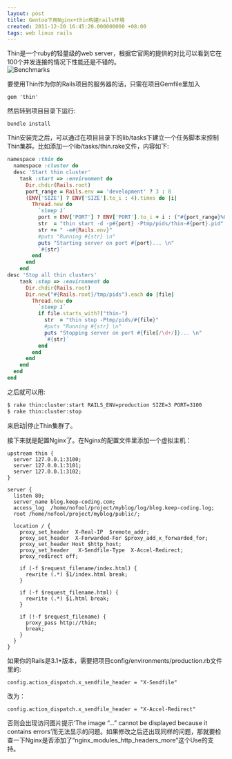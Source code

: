```yaml
---
layout: post
title: Gentoo下用Nginx+thin构建rails环境
created: 2011-12-20 16:45:20.000000000 +08:00
tags: web linux rails
---
```


Thin是一个ruby的轻量级的web server，根据它官网的提供的对比可以看到它在100个并发连接的情况下性能还是不错的。  
![Benchmarks](http://chart.apis.google.com/chart?cht=bvg&chd=t:14.98,54.8723076923077,48.9184615384615,79.9276923076923|14.8692307692308,65.0615384615385,70.4446153846154,89.5553846153846|14.9476923076923,35.1123076923077,70.18,88.6769230769231&chbh=16&chs=350x150&chl=WEBrick|Mongrel|Evented%20M.|Thin&chco=000000,666666,cccccc&chdl=1%20c%20req.|10%20c%20req.|100%20c%20req.)

<!-- more -->

要使用Thin作为你的Rails项目的服务器的话，只需在项目Gemfile里加入

```
gem 'thin'
```

然后转到项目目录下运行:  

```
bundle install
```

Thin安装完之后，可以通过在项目目录下的lib/tasks下建立一个任务脚本来控制Thin集群。比如添加一个lib/tasks/thin.rake文件，内容如下:

```ruby
namespace :thin do
  namespace :cluster do
  desc 'Start thin cluster'
    task :start => :environment do
      Dir.chdir(Rails.root)
      port_range = Rails.env == 'development' ? 3 : 8
      (ENV['SIZE'] ? ENV['SIZE'].to_i : 4).times do |i|
        Thread.new do
          `sleep 1`
          port = ENV['PORT'] ? ENV['PORT'].to_i + i : ("#{port_range}%03d" % i)
          str  = "thin start -d -p#{port} -Ptmp/pids/thin-#{port}.pid"
          str += " -e#{Rails.env}"
          #puts "Running #{str} \n"
          puts "Starting server on port #{port}... \n"
          `#{str}`
        end
      end
    end
desc 'Stop all thin clusters'
    task :stop => :environment do
      Dir.chdir(Rails.root)
      Dir.new("#{Rails.root}/tmp/pids").each do |file|
        Thread.new do
          `sleep 1`
          if file.starts_with?("thin-")
            str  = "thin stop -Ptmp/pids/#{file}"
            #puts "Running #{str} \n"
            puts "Stopping server on port #{file[/\d+/]}... \n"
            `#{str}`
          end
        end
      end
    end
  end
end
```

之后就可以用:

```bash
$ rake thin:cluster:start RAILS_ENV=production SIZE=3 PORT=3100
$ rake thin:cluster:stop
```

来启动|停止Thin集群了。

接下来就是配置Nginx了。在Nginx的配置文件里添加一个虚拟主机：

```
upstream thin {
  server 127.0.0.1:3100;
  server 127.0.0.1:3101;
  server 127.0.0.1:3102;
}

server {
  listen 80;
  server_name blog.keep-coding.com;
  access_log  /home/nofool/project/myblog/log/blog.keep-coding.log;
  root /home/nofool/project/myblog/public/;
  
  location / {
    proxy_set_header  X-Real-IP  $remote_addr;
    proxy_set_header  X-Forwarded-For $proxy_add_x_forwarded_for;
    proxy_set_header Host $http_host;
    proxy_set_header   X-Sendfile-Type  X-Accel-Redirect;
    proxy_redirect off;

    if (-f $request_filename/index.html) {
      rewrite (.*) $1/index.html break;
    }

    if (-f $request_filename.html) {
      rewrite (.*) $1.html break;
    }

    if (!-f $request_filename) {
      proxy_pass http://thin;
      break;
    }
  }
}
```

如果你的Rails是3.1+版本，需要把项目config/environments/production.rb文件里的:  

```
config.action_dispatch.x_sendfile_header = "X-Sendfile"
```

改为：

```
config.action_dispatch.x_sendfile_header = "X-Accel-Redirect"
```

否则会出现访问图片提示‘The image “...” cannot be displayed because it contains errors’而无法显示的问题。如果修改之后还出现同样的问题，那就要检查一下Nginx是否添加了“nginx_modules_http_headers_more”这个Use的支持。
